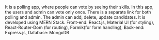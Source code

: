 It is a polling app, where people can vote by seeing their skills. In this app, the users and admin can vote only once. There is a separate link for both polling and admin. The admin can add, delete, update candidates. It is developed using MERN Stack.
Front-end: React.js, Material UI (for styling), React-Router-Dom (for routing), Formik(for form handling),
Back-end: Express.js,
Database: MongoDB
